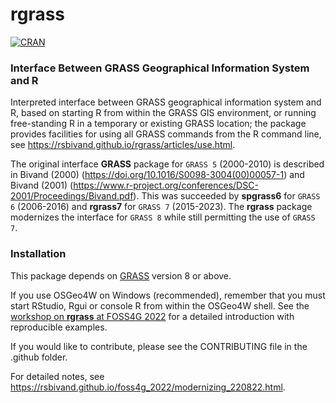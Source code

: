 # rgrass

[![CRAN](http://www.r-pkg.org/badges/version/rgrass)](https://cran.r-project.org/package=rgrass)

### Interface Between GRASS Geographical Information System and R

Interpreted interface between GRASS geographical information system and R, based on starting R from within the GRASS GIS environment, or running free-standing R in a temporary or existing GRASS location; the package provides facilities for using all GRASS commands from the R command line, see https://rsbivand.github.io/rgrass/articles/use.html.

The original interface **GRASS** package for `GRASS 5` (2000-2010) is described in Bivand (2000) (https://doi.org/10.1016/S0098-3004(00)00057-1) and Bivand (2001) (https://www.r-project.org/conferences/DSC-2001/Proceedings/Bivand.pdf). This was succeeded by **spgrass6** for `GRASS 6` (2006-2016) and **rgrass7** for `GRASS 7` (2015-2023). The **rgrass** package modernizes the interface for `GRASS 8` while still permitting the use of `GRASS 7`.

### Installation

This package depends on [GRASS](https://grass.osgeo.org/) version 8 or above.

If you use OSGeo4W on Windows (recommended), remember that you must start RStudio, Rgui or console R from within the OSGeo4W shell.
See the [workshop on **rgrass** at FOSS4G 2022](https://rsbivand.github.io/foss4g_2022/modernizing_220822.html) for a detailed introduction with reproducible examples.

If you would like to contribute, please see the CONTRIBUTING file in the .github folder.

For detailed notes, see https://rsbivand.github.io/foss4g_2022/modernizing_220822.html.




